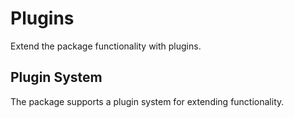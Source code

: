 # Plugins

Extend the package functionality with plugins.

## Plugin System

The package supports a plugin system for extending functionality.
